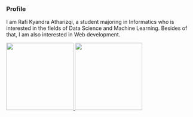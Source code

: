 ### Profile
I am Rafi Kyandra Atharizqi, a student majoring in Informatics who is interested in the fields of Data Science and Machine Learning. Besides of that, I am also interested in Web development.


<p align="left">
<a href="[https://github.com/KyandraAtharizqi](https://github.com/KyandraAtharizqi)">
  <img height="180em" src="https://github-readme-stats-eight-theta.vercel.app/api?username=KyandraAtharizqi&show_icons=true&theme=algolia&include_all_commits=true&count_private=true"/>
  <img height="180em" src="https://github-readme-stats-eight-theta.vercel.app/api/top-langs/?username=KyandraAtharizqi&layout=compact&langs_count=8&theme=algolia"/>
</a>
</p>
<!---
KyandraAtharizqi/KyandraAtharizqi is a ✨ special ✨ repository because its `README.md` (this file) appears on your GitHub profile.
You can click the Preview link to take a look at your changes.
--->
